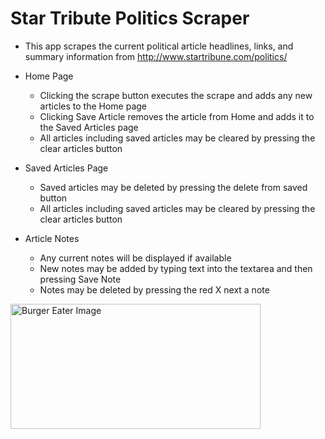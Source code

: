 # Star Tribute Politics Scraper

* This app scrapes the current political article headlines, links, and summary information from http://www.startribune.com/politics/

* Home Page
    * Clicking the scrape button executes the scrape and adds any new articles to the Home page
    * Clicking Save Article removes the article from Home and adds it to the Saved Articles page
    * All articles including saved articles may be cleared by pressing the clear articles button

* Saved Articles Page
    * Saved articles may be deleted by pressing the delete from saved button
    * All articles including saved articles may be cleared by pressing the clear articles button

* Article Notes
    * Any current notes will be displayed if available
    * New notes may be added by typing text into the textarea and then pressing Save Note
    * Notes may be deleted by pressing the red X next a note

<img src="https://chrisgud.github.io/media/Scraper.PNG" alt="Burger Eater Image" width="400" height="200">